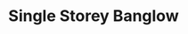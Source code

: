 ---
layout: post
categories: [sale, house, banglow]
title: "Single Storey Banglow"
price: "50 Lac"
front: "2 Rooms"
address: "Sadiq Town, Near Green Garden"
type: "BANGLOW FOR SALE"
area: "11 Marla"
---